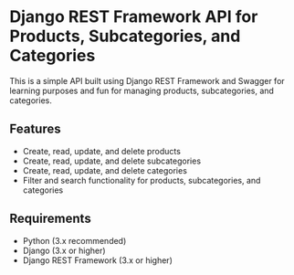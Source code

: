 # Django REST Framework API for Products, Subcategories, and Categories

This is a simple API built using Django REST Framework and Swagger for learning purposes and fun for managing products, subcategories, and categories.

## Features

- Create, read, update, and delete products
- Create, read, update, and delete subcategories
- Create, read, update, and delete categories
- Filter and search functionality for products, subcategories, and categories

## Requirements

- Python (3.x recommended)
- Django (3.x or higher)
- Django REST Framework (3.x or higher)

